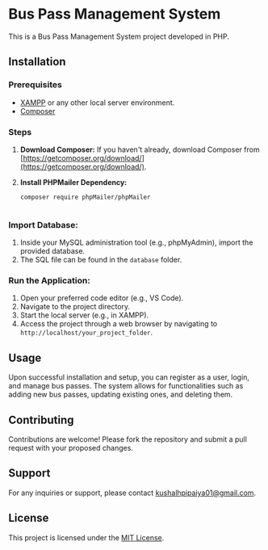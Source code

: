 # Bus Pass Management System

This is a Bus Pass Management System project developed in PHP.

## Installation

### Prerequisites

- [XAMPP](https://www.apachefriends.org/index.html) or any other local server environment.
- [Composer](https://getcomposer.org/download/)

### Steps

1. **Download Composer:** If you haven't already, download Composer from [https://getcomposer.org/download/](https://getcomposer.org/download/).

2. **Install PHPMailer Dependency:**

   ```bash
   composer require phpMailer/phpMailer



### Import Database:

1. Inside your MySQL administration tool (e.g., phpMyAdmin), import the provided database.
2. The SQL file can be found in the `database` folder.

### Run the Application:

1. Open your preferred code editor (e.g., VS Code).
2. Navigate to the project directory.
3. Start the local server (e.g., in XAMPP).
4. Access the project through a web browser by navigating to `http://localhost/your_project_folder`.

## Usage

Upon successful installation and setup, you can register as a user, login, and manage bus passes.
The system allows for functionalities such as adding new bus passes, updating existing ones, and deleting them.

## Contributing

Contributions are welcome! Please fork the repository and submit a pull request with your proposed changes.

## Support

For any inquiries or support, please contact [kushalhpipaiya01@gmail.com](mailto:kushalhpipaiya01@gmail.com).


## License

This project is licensed under the [MIT License](LICENSE).
